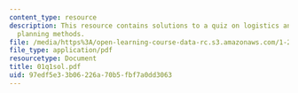 ```yaml
---
content_type: resource
description: This resource contains solutions to a quiz on logistics and transportation
  planning methods.
file: /media/https%3A/open-learning-course-data-rc.s3.amazonaws.com/1-203j-logistical-and-transportation-planning-methods-fall-2006/97edf5e33b06226a70b5fbf7a0dd3063_01q1sol.pdf
file_type: application/pdf
resourcetype: Document
title: 01q1sol.pdf
uid: 97edf5e3-3b06-226a-70b5-fbf7a0dd3063
---
```

